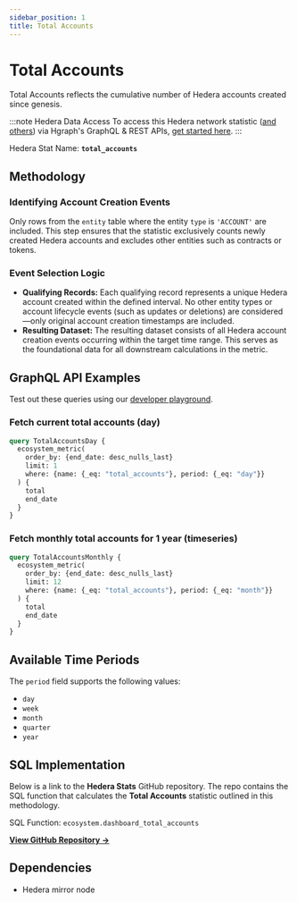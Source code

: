 ```yaml
---
sidebar_position: 1
title: Total Accounts
---
```


# Total Accounts

Total Accounts reflects the cumulative number of Hedera accounts created since genesis.

:::note Hedera Data Access
To access this Hedera network statistic ([and others](/category/hedera-stats/)) via Hgraph's GraphQL & REST APIs, [get started here](https://www.hgraph.com/hedera).
:::

Hedera Stat Name: **`total_accounts`**

## Methodology

### Identifying Account Creation Events

Only rows from the `entity` table where the entity `type` is `'ACCOUNT'` are included. This step ensures that the statistic exclusively counts newly created Hedera accounts and excludes other entities such as contracts or tokens.

### Event Selection Logic

- **Qualifying Records:** Each qualifying record represents a unique Hedera account created within the defined interval. No other entity types or account lifecycle events (such as updates or deletions) are considered—only original account creation timestamps are included.
- **Resulting Dataset:** The resulting dataset consists of all Hedera account creation events occurring within the target time range. This serves as the foundational data for all downstream calculations in the metric.

## GraphQL API Examples

Test out these queries using our [developer playground](https://dashboard.hgraph.com).

### Fetch current total accounts (day)

```graphql
query TotalAccountsDay {
  ecosystem_metric(
    order_by: {end_date: desc_nulls_last}
    limit: 1
    where: {name: {_eq: "total_accounts"}, period: {_eq: "day"}}
  ) {
    total
    end_date
  }
}
```

### Fetch monthly total accounts for 1 year (timeseries)

```graphql
query TotalAccountsMonthly {
  ecosystem_metric(
    order_by: {end_date: desc_nulls_last}
    limit: 12
    where: {name: {_eq: "total_accounts"}, period: {_eq: "month"}}
  ) {
    total
    end_date
  }
}
```

## Available Time Periods

The `period` field supports the following values:

- `day`
- `week`
- `month`
- `quarter`
- `year`

## SQL Implementation

Below is a link to the **Hedera Stats** GitHub repository. The repo contains the SQL function that calculates the **Total Accounts** statistic outlined in this methodology.

SQL Function: `ecosystem.dashboard_total_accounts`

**[View GitHub Repository →](https://github.com/hgraph-io/hedera-stats)**

## Dependencies
* Hedera mirror node
